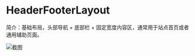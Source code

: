 # HeaderFooterLayout

简介：基础布局，头部导航 + 底部栏 + 固定宽度内容区，通常用于站点首页或者通用辅助页面。

![截图](https://gw.alicdn.com/tfs/TB1R2QmlsLJ8KJjy0FnXXcFDpXa-976-974.png)
